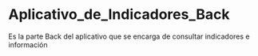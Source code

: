 # Aplicativo_de_Indicadores_Back
 Es la parte Back del aplicativo que se encarga de consultar indicadores e información
